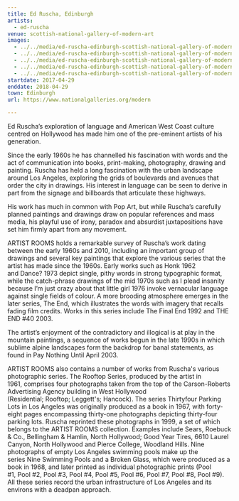 ```yaml
---
title: Ed Ruscha, Edinburgh
artists:
  - ed-ruscha
venue: scottish-national-gallery-of-modern-art
images:
  - ../../media/ed-ruscha-edinburgh-scottish-national-gallery-of-modern-art-2017-04-29-0.webp
  - ../../media/ed-ruscha-edinburgh-scottish-national-gallery-of-modern-art-2017-04-29-1.webp
  - ../../media/ed-ruscha-edinburgh-scottish-national-gallery-of-modern-art-2017-04-29-2.webp
  - ../../media/ed-ruscha-edinburgh-scottish-national-gallery-of-modern-art-2017-04-29-3.webp
  - ../../media/ed-ruscha-edinburgh-scottish-national-gallery-of-modern-art-2017-04-29-4.webp
startdate: 2017-04-29
enddate: 2018-04-29
town: Edinburgh
url: https://www.nationalgalleries.org/modern

---
```


Ed Ruscha’s exploration of language and American West Coast culture centred on Hollywood has made him one of the pre-eminent artists of his generation.

Since the early 1960s he has channelled his fascination with words and the act of communication into books, print-making, photography, drawing and painting. Ruscha has held a long fascination with the urban landscape around Los Angeles, exploring the grids of boulevards and avenues that order the city in drawings. His interest in language can be seen to derive in part from the signage and billboards that articulate these highways.

His work has much in common with Pop Art, but while Ruscha’s carefully planned paintings and drawings draw on popular references and mass media, his playful use of irony, paradox and absurdist juxtapositions have set him firmly apart from any movement.

ARTIST ROOMS holds a remarkable survey of Ruscha’s work dating between the early 1960s and 2010, including an important group of drawings and several key paintings that explore the various series that the artist has made since the 1960s. Early works such as Honk 1962 and Dance? 1973 depict single, pithy words in strong typographic format, while the catch-phrase drawings of the mid 1970s such as I plead insanity because I’m just crazy about that little girl 1976 invoke vernacular language against single fields of colour. A more brooding atmosphere emerges in the later series, The End, which illustrates the words with imagery that recalls fading film credits. Works in this series include The Final End 1992 and THE END #40 2003.

The artist’s enjoyment of the contradictory and illogical is at play in the mountain paintings, a sequence of works begun in the late 1990s in which sublime alpine landscapes form the backdrop for banal statements, as found in Pay Nothing Until April 2003.

ARTIST ROOMS also contains a number of works from Ruscha's various photographic series. The Rooftop Series, produced by the artist in 1961, comprises four photographs taken from the top of the Carson-Roberts Advertising Agency building in West Hollywood (Residential; Rooftop; Leggett's; Hancock). The series Thirtyfour Parking Lots in Los Angeles was originally produced as a book in 1967, with forty-eight pages encompassing thirty-one photographs depicting thirty-four parking lots. Ruscha reprinted these photographs in 1999, a set of which belongs to the ARTIST ROOMS collection. Examples include Sears, Roebuck & Co., Bellingham & Hamlin, North Hollywood; Good Year Tires, 6610 Laurel Canyon, North Hollywood and Pierce College, Woodland Hills. Nine photographs of empty Los Angeles swimming pools make up the series Nine Swimming Pools and a Broken Glass, which were produced as a book in 1968, and later printed as individual photographic prints (Pool #1, Pool #2, Pool #3, Pool #4, Pool #5, Pool #6, Pool #7, Pool #8, Pool #9). All these series record the urban infrastructure of Los Angeles and its environs with a deadpan approach.